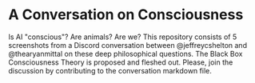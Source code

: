 # A Conversation on Consciousness

Is AI "conscious"? Are animals? Are we? This repository consists of 5 screenshots from a Discord conversation between @jeffreycshelton and @thearyanmittal on these deep philosophical questions. The Black Box Consciousness Theory is proposed and fleshed out. Please, join the discussion by contributing to the conversation markdown file.
